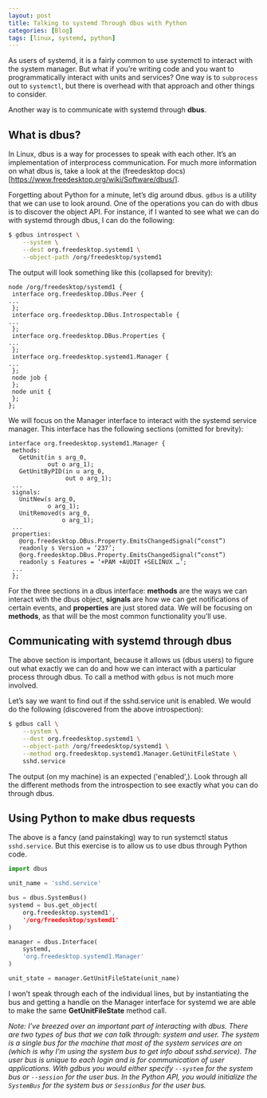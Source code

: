 ```yaml
---
layout: post
title: Talking to systemd Through dbus with Python
categories: [Blog]
tags: [linux, systemd, python]
---
```


As users of systemd, it is a fairly common to use systemctl to interact with the system manager. But what if you’re writing code and you want to programmatically interact with units and services? One way is to `subprocess` out to `systemctl`, but there is overhead with that approach and other things to consider.

Another way is to communicate with systemd through **dbus**.

## What is dbus?

In Linux, dbus is a way for processes to speak with each other. It’s an implementation of interprocess communication. For much more information on what dbus is, take a look at the (freedesktop docs)[https://www.freedesktop.org/wiki/Software/dbus/].

Forgetting about Python for a minute, let’s dig around dbus. `gdbus` is a utility that we can use to look around. One of the operations you can do with dbus is to discover the object API. For instance, if I wanted to see what we can do with systemd through dbus, I can do the following:

```bash
$ gdbus introspect \
    --system \
    --dest org.freedesktop.systemd1 \
    --object-path /org/freedesktop/systemd1
```

The output will look something like this (collapsed for brevity):

```
node /org/freedesktop/systemd1 {
 interface org.freedesktop.DBus.Peer {
...
 };
 interface org.freedesktop.DBus.Introspectable {
...
 };
 interface org.freedesktop.DBus.Properties {
...
 };
 interface org.freedesktop.systemd1.Manager {
...
 };
 node job {
 };
 node unit {
 };
};
```

We will focus on the Manager interface to interact with the systemd service manager. This interface has the following sections (omitted for brevity):

```
interface org.freedesktop.systemd1.Manager {
 methods:
   GetUnit(in s arg_0,
           out o arg_1);
   GetUnitByPID(in u arg_0,
                out o arg_1);
 ...
 signals:
   UnitNew(s arg_0,
           o arg_1);
   UnitRemoved(s arg_0,
               o arg_1);
 ...
 properties:
   @org.freedesktop.DBus.Property.EmitsChangedSignal(“const”)
   readonly s Version = ‘237’;
   @org.freedesktop.DBus.Property.EmitsChangedSignal(“const”)
   readonly s Features = ‘+PAM +AUDIT +SELINUX …’;
 ...
 };
```

For the three sections in a dbus interface: **methods** are the ways we can interact with the dbus object, **signals** are how we can get notifications of certain events, and **properties** are just stored data. We will be focusing on **methods**, as that will be the most common functionality you’ll use.

## Communicating with systemd through dbus

The above section is important, because it allows us (dbus users) to figure out what exactly we can do and how we can interact with a particular process through dbus. To call a method with `gdbus` is not much more involved.

Let’s say we want to find out if the sshd.service unit is enabled. We would do the following (discovered from the above introspection):

```bash
$ gdbus call \
    --system \
    --dest org.freedesktop.systemd1 \
    --object-path /org/freedesktop/systemd1 \
    --method org.freedesktop.systemd1.Manager.GetUnitFileState \
    sshd.service
```

The output (on my machine) is an expected ('enabled',). Look through all the different methods from the introspection to see exactly what you can do through dbus.

## Using Python to make dbus requests

The above is a fancy (and painstaking) way to run systemctl status `sshd.service`. But this exercise is to allow us to use dbus through Python code.

```python
import dbus

unit_name = 'sshd.service'

bus = dbus.SystemBus()
systemd = bus.get_object(
    org.freedesktop.systemd1',
    '/org/freedesktop/systemd1'
)

manager = dbus.Interface(
    systemd,
    'org.freedesktop.systemd1.Manager'
)

unit_state = manager.GetUnitFileState(unit_name)
```

I won’t speak through each of the individual lines, but by instantiating the bus and getting a handle on the Manager interface for systemd we are able to make the same **GetUnitFileState** method call.

*Note: I’ve breezed over an important part of interacting with dbus. There are two types of bus that we can talk through: system and user. The system is a single bus for the machine that most of the system services are on (which is why I’m using the system bus to get info about sshd.service). The user bus is unique to each login and is for communication of user applications. With gdbus you would either specify `--system` for the system bus or `--session` for the user bus. In the Python API, you would initialize the `SystemBus` for the system bus or `SessionBus` for the user bus.*
